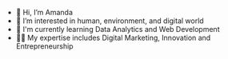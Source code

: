 - 👋 Hi, I’m Amanda
- 👀 I’m interested in human, environment, and digital world
- 🌱 I'm currently learning Data Analytics and Web Development
- 👩‍💻 My expertise includes Digital Marketing, Innovation and Entrepreneurship

<!---
amandakartikasari/amandakartikasari is a ✨ special ✨ repository because its `README.md` (this file) appears on your GitHub profile.
You can click the Preview link to take a look at your changes.
--->
